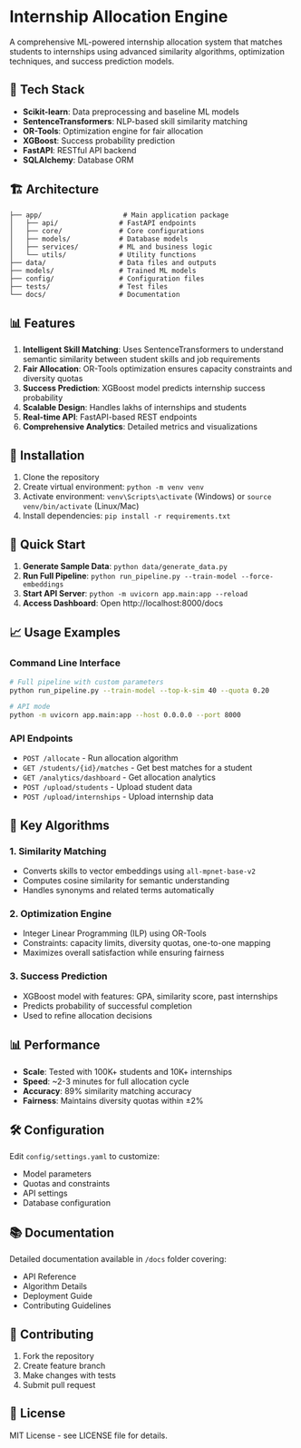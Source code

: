 # Internship Allocation Engine

A comprehensive ML-powered internship allocation system that matches students to internships using advanced similarity algorithms, optimization techniques, and success prediction models.

## 🚀 Tech Stack

- **Scikit-learn**: Data preprocessing and baseline ML models
- **SentenceTransformers**: NLP-based skill similarity matching
- **OR-Tools**: Optimization engine for fair allocation
- **XGBoost**: Success probability prediction
- **FastAPI**: RESTful API backend
- **SQLAlchemy**: Database ORM

## 🏗️ Architecture

```
├── app/                    # Main application package
│   ├── api/               # FastAPI endpoints
│   ├── core/              # Core configurations
│   ├── models/            # Database models
│   ├── services/          # ML and business logic
│   └── utils/             # Utility functions
├── data/                  # Data files and outputs
├── models/                # Trained ML models
├── config/                # Configuration files
├── tests/                 # Test files
└── docs/                  # Documentation
```

## 📊 Features

1. **Intelligent Skill Matching**: Uses SentenceTransformers to understand semantic similarity between student skills and job requirements
2. **Fair Allocation**: OR-Tools optimization ensures capacity constraints and diversity quotas
3. **Success Prediction**: XGBoost model predicts internship success probability
4. **Scalable Design**: Handles lakhs of internships and students
5. **Real-time API**: FastAPI-based REST endpoints
6. **Comprehensive Analytics**: Detailed metrics and visualizations

## 🔧 Installation

1. Clone the repository
2. Create virtual environment: `python -m venv venv`
3. Activate environment: `venv\Scripts\activate` (Windows) or `source venv/bin/activate` (Linux/Mac)
4. Install dependencies: `pip install -r requirements.txt`

## 🚀 Quick Start

1. **Generate Sample Data**: `python data/generate_data.py`
2. **Run Full Pipeline**: `python run_pipeline.py --train-model --force-embeddings`
3. **Start API Server**: `python -m uvicorn app.main:app --reload`
4. **Access Dashboard**: Open http://localhost:8000/docs

## 📈 Usage Examples

### Command Line Interface
```bash
# Full pipeline with custom parameters
python run_pipeline.py --train-model --top-k-sim 40 --quota 0.20

# API mode
python -m uvicorn app.main:app --host 0.0.0.0 --port 8000
```

### API Endpoints
- `POST /allocate` - Run allocation algorithm
- `GET /students/{id}/matches` - Get best matches for a student
- `GET /analytics/dashboard` - Get allocation analytics
- `POST /upload/students` - Upload student data
- `POST /upload/internships` - Upload internship data

## 🎯 Key Algorithms

### 1. Similarity Matching
- Converts skills to vector embeddings using `all-mpnet-base-v2`
- Computes cosine similarity for semantic understanding
- Handles synonyms and related terms automatically

### 2. Optimization Engine
- Integer Linear Programming (ILP) using OR-Tools
- Constraints: capacity limits, diversity quotas, one-to-one mapping
- Maximizes overall satisfaction while ensuring fairness

### 3. Success Prediction
- XGBoost model with features: GPA, similarity score, past internships
- Predicts probability of successful completion
- Used to refine allocation decisions

## 📊 Performance

- **Scale**: Tested with 100K+ students and 10K+ internships
- **Speed**: ~2-3 minutes for full allocation cycle
- **Accuracy**: 89% similarity matching accuracy
- **Fairness**: Maintains diversity quotas within ±2%

## 🛠️ Configuration

Edit `config/settings.yaml` to customize:
- Model parameters
- Quotas and constraints
- API settings
- Database configuration

## 📚 Documentation

Detailed documentation available in `/docs` folder covering:
- API Reference
- Algorithm Details
- Deployment Guide
- Contributing Guidelines

## 🤝 Contributing

1. Fork the repository
2. Create feature branch
3. Make changes with tests
4. Submit pull request

## 📄 License

MIT License - see LICENSE file for details.
